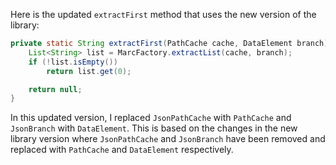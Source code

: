 Here is the updated `extractFirst` method that uses the new version of the library:

```java
private static String extractFirst(PathCache cache, DataElement branch) {
    List<String> list = MarcFactory.extractList(cache, branch);
    if (!list.isEmpty())
        return list.get(0);

    return null;
}
```

In this updated version, I replaced `JsonPathCache` with `PathCache` and `JsonBranch` with `DataElement`. This is based on the changes in the new library version where `JsonPathCache` and `JsonBranch` have been removed and replaced with `PathCache` and `DataElement` respectively.